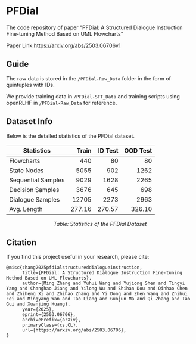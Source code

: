 # PFDial
The code repository of paper "PFDial: A Structured Dialogue Instruction Fine-tuning Method Based on UML Flowcharts"

Paper Link:https://arxiv.org/abs/2503.06706v1

## Guide
The raw data is stored in the `/PFDial-Raw_Data` folder in the form of quintuples with IDs. 

We provide training data in `/PFDial-SFT_Data` and training scripts using openRLHF in `/PFDial-Raw_Data` for reference.

## Dataset Info
Below is the detailed statistics of the PFDial dataset.
<div align="center">

| **Statistics**        | **Train** | **ID Test** | **OOD Test** |
|-----------------------|---------:|------------:|-------------:|
| Flowcharts           |      440 |          80 |          80  |
| State Nodes         |     5055 |         902 |        1262  |
| Sequential Samples  |     9029 |        1628 |        2265  |
| Decision Samples    |     3676 |         645 |         698  |
| Dialogue Samples    |    12705 |        2273 |        2963  |
| Avg. Length        |   277.16 |      270.57 |      326.10  |

*Table: Statistics of the PFDial Dataset*

</div>

## Citation
If you find this project useful in your research, please cite:
```
@misc{zhang2025pfdialstructureddialogueinstruction,
      title={PFDial: A Structured Dialogue Instruction Fine-tuning Method Based on UML Flowcharts}, 
      author={Ming Zhang and Yuhui Wang and Yujiong Shen and Tingyi Yang and Changhao Jiang and Yilong Wu and Shihan Dou and Qinhao Chen and Zhiheng Xi and Zhihao Zhang and Yi Dong and Zhen Wang and Zhihui Fei and Mingyang Wan and Tao Liang and Guojun Ma and Qi Zhang and Tao Gui and Xuanjing Huang},
      year={2025},
      eprint={2503.06706},
      archivePrefix={arXiv},
      primaryClass={cs.CL},
      url={https://arxiv.org/abs/2503.06706}, 
}

```
